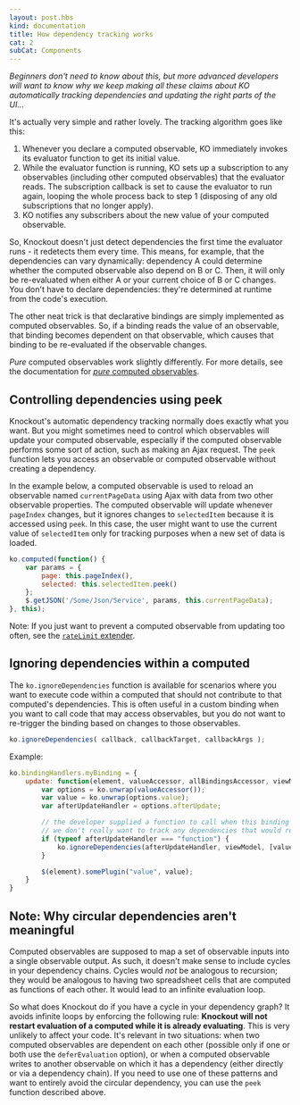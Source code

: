 ```yaml
---
layout: post.hbs
kind: documentation
title: How dependency tracking works
cat: 2
subCat: Components
---
```


*Beginners don't need to know about this, but more advanced developers will want to know why we keep making all these claims about KO automatically tracking dependencies and updating the right parts of the UI...*

It's actually very simple and rather lovely. The tracking algorithm goes like this:

1. Whenever you declare a computed observable, KO immediately invokes its evaluator function to get its initial value.
1. While the evaluator function is running, KO sets up a subscription to any observables (including other computed observables) that the evaluator reads. The subscription callback is set to cause the evaluator to run again, looping the whole process back to step 1 (disposing of any old subscriptions that no longer apply).
1. KO notifies any subscribers about the new value of your computed observable.

So, Knockout doesn't just detect dependencies the first time the evaluator runs - it redetects them every time. This means, for example, that the dependencies can vary dynamically: dependency A could determine whether the computed observable also depend on B or C. Then, it will only be re-evaluated when either A or your current choice of B or C changes. You don't have to declare dependencies: they're determined at runtime from the code's execution.

The other neat trick is that declarative bindings are simply implemented as computed observables. So, if a binding reads the value of an observable, that binding becomes dependent on that observable, which causes that binding to be re-evaluated if the observable changes.

*Pure* computed observables work slightly differently. For more details, see the documentation for [*pure* computed observables](computed-pure.html).

## Controlling dependencies using peek

Knockout's automatic dependency tracking normally does exactly what you want. But you might sometimes need to control which observables will update your computed observable, especially if the computed observable performs some sort of action, such as making an Ajax request. The `peek` function lets you access an observable or computed observable without creating a dependency.

In the example below, a computed observable is used to reload an observable named `currentPageData` using Ajax with data from two other observable properties. The computed observable will update whenever `pageIndex` changes, but it ignores changes to `selectedItem` because it is accessed using `peek`. In this case, the user might want to use the current value of `selectedItem` only for tracking purposes when a new set of data is loaded.

```javascript
ko.computed(function() {
    var params = {
        page: this.pageIndex(),
        selected: this.selectedItem.peek()
    };
    $.getJSON('/Some/Json/Service', params, this.currentPageData);
}, this);
```

Note: If you just want to prevent a computed observable from updating too often, see the [`rateLimit` extender](rateLimit-observable.html).

## Ignoring dependencies within a computed

The `ko.ignoreDependencies` function is available for scenarios where you want to execute code within a computed that should not contribute to that computed's dependencies. This is often useful in a custom binding when you want to call code that may access observables, but you do not want to re-trigger the binding based on changes to those observables.

```javascript
ko.ignoreDependencies( callback, callbackTarget, callbackArgs );
```

Example:

```javascript
ko.bindingHandlers.myBinding = {
    update: function(element, valueAccessor, allBindingsAccessor, viewModel, bindingContext) {
        var options = ko.unwrap(valueAccessor());
        var value = ko.unwrap(options.value);
        var afterUpdateHandler = options.afterUpdate;

        // the developer supplied a function to call when this binding updates, but
        // we don't really want to track any dependencies that would re-trigger this binding
        if (typeof afterUpdateHandler === "function") {
            ko.ignoreDependencies(afterUpdateHandler, viewModel, [value, color]);
        }

        $(element).somePlugin("value", value);
    }
}
```

## Note: Why circular dependencies aren't meaningful

Computed observables are supposed to map a set of observable inputs into a single observable output. As such, it doesn't make sense to include cycles in your dependency chains. Cycles would *not* be analogous to recursion; they would be analogous to having two spreadsheet cells that are computed as functions of each other. It would lead to an infinite evaluation loop.

So what does Knockout do if you have a cycle in your dependency graph? It avoids infinite loops by enforcing the following rule: **Knockout will not restart evaluation of a computed while it is already evaluating**. This is very unlikely to affect your code. It's relevant in two situations: when two computed observables are dependent on each other (possible only if one or both use the `deferEvaluation` option), or when a computed observable writes to another observable on which it has a dependency (either directly or via a dependency chain). If you need to use one of these patterns and want to entirely avoid the circular dependency, you can use the `peek` function described above.

